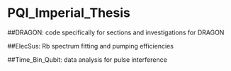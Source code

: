 # PQI_Imperial_Thesis

##DRAGON: code specifically for sections and investigations for DRAGON

##ElecSus: Rb spectrum fitting and pumping efficiencies

##Time_Bin_Qubit: data analysis for pulse interference

